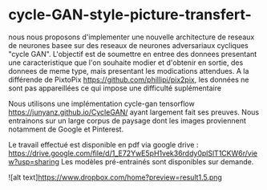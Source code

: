 # cycle-GAN-style-picture-transfert-

nous nous proposons
d'implementer une nouvelle architecture de
reseaux de neurones basee sur des reseaux de
neurones adversariaux cycliques "cycle GAN".
L'objectif est de soumettre en entree des donnees
presentant une caracteristique que l'on souhaite
modier et d'obtenir en sortie, des donnees de
meme type, mais presentant les modications
attendues. A la différende de PixtoPix https://github.com/phillipi/pix2pix, les données ne sont pas appareillées ce qui impose une difficulté suplémentaire 

Nous utilisons une implémentation cycle-gan tensorflow https://junyanz.github.io/CycleGAN/ ayant largement fait ses preuves. 
Nous entrainons sur un large corpus de paysage dont les images proviennent notamment de Google et Pinterest. 

Le travail effectué est disponible en pdf via google drive : https://drive.google.com/file/d/1_E72YwE5pH1vek36rddy0plSlT1CKW6r/view?usp=sharing
Les modèles pré-entrainés sont disponibles sur demande. 

![alt text]https://www.dropbox.com/home?preview=result1.5.png
